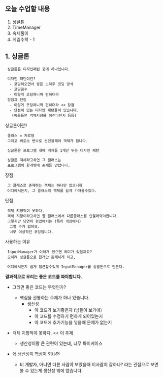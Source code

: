 ﻿## 오늘 수업할 내용
 1. 싱글톤
 2. TimeManager
 3. 숙제풀이 
 4. 게임수학 - 1


## 1. 싱글톤
```
 싱글톤은 디자인패턴 중에 하나입니다.

 디자인 패턴이란?
  - 코딩해오면서 쌓은 노하우 코딩 방식
  - 코딩꼼수
  - 이렇게 코딩하니까 편하더라
 장점과 단점
  - 이렇게 코딩하니까 편하더라 << 장점
  - 단점이 있는 디자인 패턴들이 있습니다.
   (예를들면 객체지향을 헤친다던지 등등)
```

싱글톤이란?
```
 클래스 = 자료형
 그리고 비로소 변수로 선언을해야 객체가 됩니다.

 싱글톤은 프로그램 내에 객체를 1개만 두는 디자인 패턴

 싱글톤 객체라고하면 그 클래스는  
 프로그램에 한개밖에 존재를 안합니다.
```

장점
```
 그 클래스로 존재하는 객체는 하나만 있으니까
 어디에서든지, 그 클래스의 객체를 쉽게 가져올수있다.
```

단점
```
 객체 지향적이 못하다.
 객체 지향이라고하면 한 클래스에서 다른클래스를 안불러와야합니다.
 그렇지만 당연히 현업에서는 (특히 게임에서)
  그럴 수가 없어요.
  너무 이상적인 코딩입니다.
```
사용하는 이유 
```
 InputManager가 여러개 있으면 의미가 있을까요?
 오히려 싱글톤으로 한개만 존재하게 하고,

 어디에서든지 쉽게 접근할수있게 InputManager를 싱글톤으로 만든다.
```


**결과적으로 우리는 좋은 코드를 짜야합니다.**
 - 그러면 좋은 코드는 무엇인가?
     - 핵심을 관통하는 주제가 하나 있습니다.
         - 생산성
             - 이 코드가 보기좋은지 (남들이 보기에)
             - 이 코드를 수정하기 편하게 되어있는지
             - 이 코드에 추가기능을 넣을때 문제가 없는지

 - 객체 지향적이 못하다. << 이 주제
    - 생산성이랑 큰 관련이 있는데, 너무 특이케이스

 - 왜 생산성이 핵심이 되냐면
    - 비 개발자, 아니면 다른 사람이 보았을때 이사람이 잘하나?
      라는 관점으로 보면 볼 수 있는게 생산성 밖에 없습니다.

